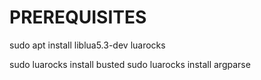 # PREREQUISITES
sudo apt install liblua5.3-dev luarocks

sudo luarocks install busted
sudo luarocks install argparse

